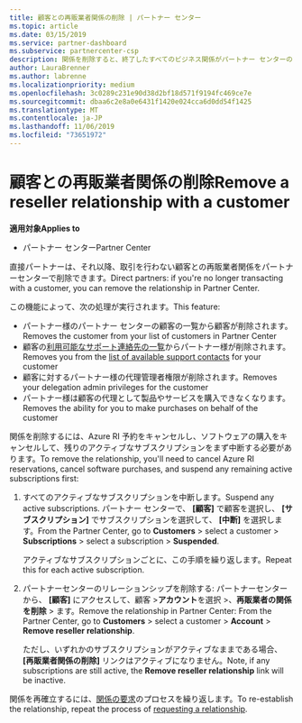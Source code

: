 ```yaml
---
title: 顧客との再販業者関係の削除 | パートナー センター
ms.topic: article
ms.date: 03/15/2019
ms.service: partner-dashboard
ms.subservice: partnercenter-csp
description: 関係を削除すると、終了したすべてのビジネス関係がパートナー センターのビューから削除されます。
author: LauraBrenner
ms.author: labrenne
ms.localizationpriority: medium
ms.openlocfilehash: 3c0289c231e90d38d2bf18d571f9194fc469ce7e
ms.sourcegitcommit: dbaa6c2e8a0e6431f1420e024cca6d0dd54f1425
ms.translationtype: MT
ms.contentlocale: ja-JP
ms.lasthandoff: 11/06/2019
ms.locfileid: "73651972"
---
```

# <a name="remove-a-reseller-relationship-with-a-customer"></a><span data-ttu-id="f0ea3-103">顧客との再販業者関係の削除</span><span class="sxs-lookup"><span data-stu-id="f0ea3-103">Remove a reseller relationship with a customer</span></span>

<span data-ttu-id="f0ea3-104">**適用対象**</span><span class="sxs-lookup"><span data-stu-id="f0ea3-104">**Applies to**</span></span>

-   <span data-ttu-id="f0ea3-105">パートナー センター</span><span class="sxs-lookup"><span data-stu-id="f0ea3-105">Partner Center</span></span>

<span data-ttu-id="f0ea3-106">直接パートナーは、それ以降、取引を行わない顧客との再販業者関係をパートナーセンターで削除できます。</span><span class="sxs-lookup"><span data-stu-id="f0ea3-106">Direct partners: if you're no longer transacting with a customer, you can remove the relationship in Partner Center.</span></span> 

<span data-ttu-id="f0ea3-107">この機能によって、次の処理が実行されます。</span><span class="sxs-lookup"><span data-stu-id="f0ea3-107">This feature:</span></span>
*  <span data-ttu-id="f0ea3-108">パートナー様のパートナー センターの顧客の一覧から顧客が削除されます。</span><span class="sxs-lookup"><span data-stu-id="f0ea3-108">Removes the customer from your list of customers in Partner Center</span></span>
*  <span data-ttu-id="f0ea3-109">顧客の[利用可能なサポート連絡先の一覧](assign-support-contacts.md)からパートナー様が削除されます。</span><span class="sxs-lookup"><span data-stu-id="f0ea3-109">Removes you from the [list of available support contacts](assign-support-contacts.md) for your customer</span></span>
*  <span data-ttu-id="f0ea3-110">顧客に対するパートナー様の代理管理者権限が削除されます。</span><span class="sxs-lookup"><span data-stu-id="f0ea3-110">Removes your delegation admin privileges for the customer</span></span>
*  <span data-ttu-id="f0ea3-111">パートナー様は顧客の代理として製品やサービスを購入できなくなります。</span><span class="sxs-lookup"><span data-stu-id="f0ea3-111">Removes the ability for you to make purchases on behalf of the customer</span></span>

<span data-ttu-id="f0ea3-112">関係を削除するには、Azure RI 予約をキャンセルし、ソフトウェアの購入をキャンセルして、残りのアクティブなサブスクリプションをまず中断する必要があります。</span><span class="sxs-lookup"><span data-stu-id="f0ea3-112">To remove the relationship, you'll need to cancel Azure RI reservations, cancel software purchases, and suspend any remaining active subscriptions first:</span></span>
1. <span data-ttu-id="f0ea3-113">すべてのアクティブなサブスクリプションを中断します。</span><span class="sxs-lookup"><span data-stu-id="f0ea3-113">Suspend any active subscriptions.</span></span> <span data-ttu-id="f0ea3-114">パートナー センターで、 **[顧客]** で顧客を選択し、 **[サブスクリプション]** でサブスクリプションを選択して、 **[中断]** を選択します。</span><span class="sxs-lookup"><span data-stu-id="f0ea3-114">From the Partner Center, go to **Customers** > select a customer > **Subscriptions** > select a subscription > **Suspended**.</span></span> 

   <span data-ttu-id="f0ea3-115">アクティブなサブスクリプションごとに、この手順を繰り返します。</span><span class="sxs-lookup"><span data-stu-id="f0ea3-115">Repeat this for each active subscription.</span></span>

2. <span data-ttu-id="f0ea3-116">パートナーセンターのリレーションシップを削除する: パートナーセンターから、 **[顧客]** にアクセスして、顧客 >**アカウント**を選択 >、**再販業者の関係を削除** > ます。</span><span class="sxs-lookup"><span data-stu-id="f0ea3-116">Remove the relationship in Partner Center: From the Partner Center, go to **Customers** > select a customer > **Account** > **Remove reseller relationship**.</span></span>

   <span data-ttu-id="f0ea3-117">ただし、いずれかのサブスクリプションがアクティブなままである場合、 **[再販業者関係の削除]** リンクはアクティブになりません。</span><span class="sxs-lookup"><span data-stu-id="f0ea3-117">Note, if any subscriptions are still active, the **Remove reseller relationship** link will be inactive.</span></span> 

<span data-ttu-id="f0ea3-118">関係を再確立するには、[関係の要求](request-a-relationship-with-a-customer.md)のプロセスを繰り返します。</span><span class="sxs-lookup"><span data-stu-id="f0ea3-118">To re-establish the relationship, repeat the process of [requesting a relationship](request-a-relationship-with-a-customer.md).</span></span>
